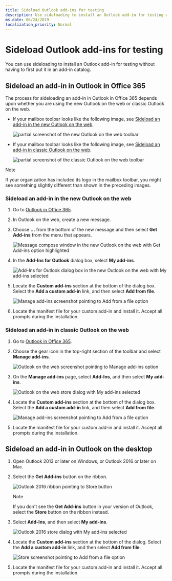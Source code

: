 ```yaml
---
title: Sideload Outlook add-ins for testing
description: Use sideloading to install an Outlook add-in for testing without having to first put it in an add-in catalog.
ms.date: 06/24/2019
localization_priority: Normal
---
```


# Sideload Outlook add-ins for testing

You can use sideloading to install an Outlook add-in for testing without having to first put it in an add-in catalog.


## Sideload an add-in in Outlook in Office 365

The process for sideloading an add-in in Outlook in Office 365 depends upon whether you are using the new Outlook on the web or classic Outlook on the web.

- If your mailbox toolbar looks like the following image, see [Sideload an add-in in the new Outlook on the web](#sideload-an-add-in-in-the-new-outlook-on-the-web).

    ![partial screenshot of the new Outlook on the web toolbar](images/outlook-on-the-web-new-toolbar.png)

- If your mailbox toolbar looks like the following image, see [Sideload an add-in in classic Outlook on the web](#sideload-an-add-in-in-classic-outlook-on-the-web).

    ![partial screenshot of the classic Outlook on the web toolbar](images/outlook-on-the-web-classic-toolbar.png)

> [!NOTE]
> If your organization has included its logo in the mailbox toolbar, you might see something slightly different than shown in the preceding images.

### Sideload an add-in in the new Outlook on the web

1. Go to [Outlook in Office 365](https://outlook.office.com).

1. In Outlook on the web, create a new message.   

1. Choose **...** from the bottom of the new message and then select **Get Add-ins** from the menu that appears.

    ![Message compose window in the new Outlook on the web with Get Add-ins option highlighted](images/outlook-on-the-web-new-get-add-ins.png)

1. In the **Add-Ins for Outlook** dialog box, select **My add-ins**.

    ![Add-Ins for Outlook dialog box in the new Outlook on the web with My add-ins selected](images/outlook-on-the-web-new-my-add-ins.png)

1. Locate the **Custom add-ins** section at the bottom of the dialog box. Select the **Add a custom add-in** link, and then select **Add from file**.

    ![Manage add-ins screenshot pointing to Add from a file option](images/outlook-sideload-desktop-add-from-file.png)

1. Locate the manifest file for your custom add-in and install it. Accept all prompts during the installation.

### Sideload an add-in in classic Outlook on the web

1. Go to [Outlook in Office 365](https://outlook.office.com).

1. Choose the gear icon in the top-right section of the toolbar and select **Manage add-ins**.

    ![Outlook on the web screenshot pointing to Manage add-ins option](images/outlook-sideload-web-manage-integrations.png)

1. On the **Manage add-ins** page, select **Add-Ins**, and then select **My add-ins**.

    ![Outlook on the web store dialog with My add-ins selected](images/outlook-sideload-store-select-add-ins.png)

1. Locate the **Custom add-ins** section at the bottom of the dialog box. Select the **Add a custom add-in** link, and then select **Add from file**.

    ![Manage add-ins screenshot pointing to Add from a file option](images/outlook-sideload-desktop-add-from-file.png)

1. Locate the manifest file for your custom add-in and install it. Accept all prompts during the installation.

## Sideload an add-in in Outlook on the desktop

1. Open Outlook 2013 or later on Windows, or Outlook 2016 or later on Mac.

1. Select the **Get Add-ins** button on the ribbon.

    ![Outlook 2016 ribbon pointing to Store button](images/outlook-sideload-desktop-store.png)

    > [!NOTE]
    > If you don't see the **Get Add-ins** button in your version of Outlook, select the **Store** button on the ribbon instead.

1. Select **Add-Ins**, and then select **My add-ins**.

    ![Outlook 2016 store dialog with My add-ins selected](images/outlook-sideload-store-select-add-ins.png)

1. Locate the **Custom add-ins** section at the bottom of the dialog. Select the **Add a custom add-in** link, and then select **Add from file**.

    ![Store screenshot pointing to Add from a file option](images/outlook-sideload-desktop-add-from-file.png)

1. Locate the manifest file for your custom add-in and install it. Accept all prompts during the installation.
